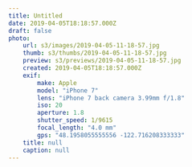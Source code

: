 ```yaml
---
title: Untitled
date: 2019-04-05T18:18:57.000Z
draft: false
photo:
    url: s3/images/2019-04-05-11-18-57.jpg
    thumb: s3/thumbs/2019-04-05-11-18-57.jpg
    preview: s3/previews/2019-04-05-11-18-57.jpg
    created: 2019-04-05T18:18:57.000Z
    exif:
        make: Apple
        model: "iPhone 7"
        lens: "iPhone 7 back camera 3.99mm f/1.8"
        iso: 20
        aperture: 1.8
        shutter_speed: 1/9615
        focal_length: "4.0 mm"
        gps: "48.1958055555556 -122.716208333333"
    title: null
    caption: null
---
```

